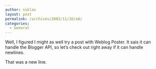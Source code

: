 ```yaml
---
author: niklas
layout: post
permalink: /archives/2003/11/16/a8/
categories:
  - General
---
```

Well, I figured I might as well try a post with Weblog Poster. It sais it can handle the Blogger API, so let&#8217;s check out right away if it can handle newlines.

That was a new line.